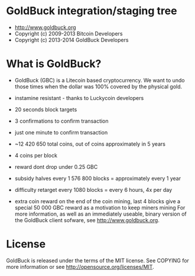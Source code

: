 GoldBuck integration/staging tree
================================
- http://www.goldbuck.org
- Copyright (c) 2009-2013 Bitcoin Developers
- Copyright (c) 2013-2014 GoldBuck Developers

What is GoldBuck?
================================
- GoldBuck (GBC) is a Litecoin based cryptocurrency. We want to undo those times when the dollar was 100% covered by the physical gold.

- instamine resistant - thanks to Luckycoin developers
- 20 seconds block targets
- 3 confirmations to confirm transaction
- just one minute to confirm transaction
- ~12 420 650 total coins, out of coins approximately in 5 years
- 4 coins per block
- reward dont drop under 0.25 GBC
- subsidy halves every 1 576 800 blocks = approximately every 1 year
- difficulty retarget every 1080 blocks = every 6 hours, 4x per day
- extra coin reward on the end of the coin mining, last 4 blocks give a special 50 000 GBC reward as a motivation to keep miners mining
For more information, as well as an immediately useable, binary version of the GoldBuck client sofware, see http://www.goldbuck.org.

License
================================
GoldBuck is released under the terms of the MIT license. See COPYING for more information or see http://opensource.org/licenses/MIT.
